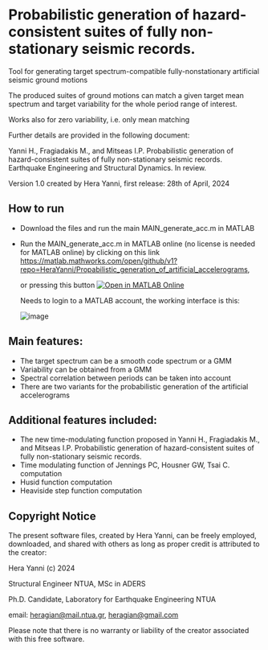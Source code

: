 # Probabilistic generation of hazard-consistent suites of fully non-stationary seismic records.

Tool for generating target spectrum-compatible fully-nonstationary artificial seismic ground motions 

The produced suites of ground motions can match a given target mean spectrum and target variability for the whole period range of interest.

Works also for zero variability, i.e. only mean matching

Further details are provided in the following document:

Yanni H., Fragiadakis M., and Mitseas I.P. Probabilistic generation of hazard-consistent suites of fully non-stationary seismic records. Earthquake Engineering and Structural Dynamics. In review.

Version 1.0 created by Hera Yanni, first release: 28th of April, 2024 

## How to run
*  Download the files and run the main MAIN_generate_acc.m in MATLAB
  
* Run the MAIN_generate_acc.m in MATLAB online (no license is needed for MATLAB online)
  by clicking on this link https://matlab.mathworks.com/open/github/v1?repo=HeraYanni/Propabilistic_generation_of_artificial_accelerograms,

  or pressing this button [![Open in MATLAB Online](https://www.mathworks.com/images/responsive/global/open-in-matlab-online.svg)](https://matlab.mathworks.com/open/github/v1?repo=HeraYanni/Propabilistic_generation_of_artificial_accelerograms)

  Needs to login to a MATLAB account, the working interface is this:

  ![image](https://github.com/HeraYanni/Propabilistic_generation_of_artificial_accelerograms/assets/159805439/7dea1e22-4074-4f56-8ba3-9f1e64136188)



## Main features:
* The target spectrum can be a smooth code spectrum or a GMM
* Variability can be obtained from a GMM
* Spectral correlation between periods can be taken into account
* There are two variants for the probabilistic generation of the artificial accelerograms

## Additional features included:
* The new time-modulating function proposed in Yanni H., Fragiadakis M., and Mitseas I.P. Probabilistic generation of hazard-consistent suites of fully non-stationary seismic records.
* Time modulating function of Jennings PC, Housner GW, Tsai C. computation 
* Husid function computation
* Heaviside step function computation


## Copyright Notice

The present software files, created by Hera Yanni, can be freely employed, downloaded, and shared with others as long as proper credit is attributed to the creator:

Hera Yanni (c) 2024

Structural Engineer NTUA, MSc in ADERS

Ph.D. Candidate, Laboratory for Earthquake Engineering NTUA

email: heragian@mail.ntua.gr, heragian@gmail.com 

Please note that there is no warranty or liability of the creator associated with this free software.
